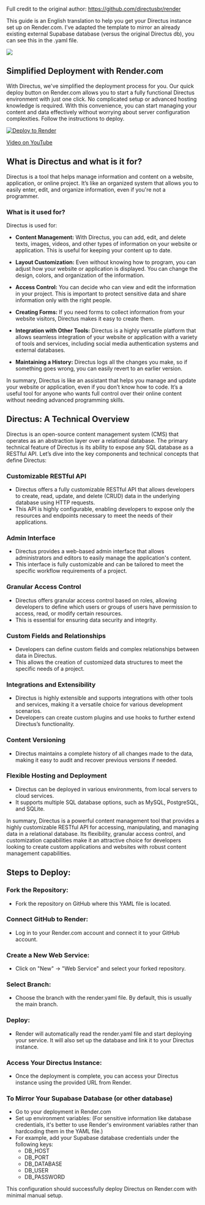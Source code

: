 Full credit to the original author: https://github.com/directusbr/render

This guide is an English translation to help you get your Directus instance set up on Render.com. I've adapted the template to mirror an already existing external Supabase database (versus the original Directus db), you can see this in the .yaml file.


[![](https://discord.com/api/guilds/1147179893969395872/widget.png?style=banner2)](https://discord.gg/RHJM86fpMP "DirectusBR")
## Simplified Deployment with Render.com

With Directus, we've simplified the deployment process for you. Our quick deploy button on Render.com allows you to start a fully functional Directus environment with just one click. No complicated setup or advanced hosting knowledge is required. With this convenience, you can start managing your content and data effectively without worrying about server configuration complexities. Follow the instructions to deploy.

[![Deploy to Render](https://render.com/images/deploy-to-render-button.svg)](https://render.com/deploy?repo=https://github.com/simonc602/directus-render.com/)

[Video on YouTube](https://youtu.be/Q-vpcxpnKog)


## What is Directus and what is it for?

Directus is a tool that helps manage information and content on a website, application, or online project. It’s like an organized system that allows you to easily enter, edit, and organize information, even if you're not a programmer.

### What is it used for?

Directus is used for:

- **Content Management:** With Directus, you can add, edit, and delete texts, images, videos, and other types of information on your website or application. This is useful for keeping your content up to date.

- **Layout Customization:** Even without knowing how to program, you can adjust how your website or application is displayed. You can change the design, colors, and organization of the information.

- **Access Control:** You can decide who can view and edit the information in your project. This is important to protect sensitive data and share information only with the right people.

- **Creating Forms:** If you need forms to collect information from your website visitors, Directus makes it easy to create them.

- **Integration with Other Tools:** Directus is a highly versatile platform that allows seamless integration of your website or application with a variety of tools and services, including social media authentication systems and external databases.

- **Maintaining a History:** Directus logs all the changes you make, so if something goes wrong, you can easily revert to an earlier version.

In summary, Directus is like an assistant that helps you manage and update your website or application, even if you don’t know how to code. It’s a useful tool for anyone who wants full control over their online content without needing advanced programming skills.

## Directus: A Technical Overview

Directus is an open-source content management system (CMS) that operates as an abstraction layer over a relational database. The primary technical feature of Directus is its ability to expose any SQL database as a RESTful API. Let’s dive into the key components and technical concepts that define Directus:

### Customizable RESTful API

- Directus offers a fully customizable RESTful API that allows developers to create, read, update, and delete (CRUD) data in the underlying database using HTTP requests.
- This API is highly configurable, enabling developers to expose only the resources and endpoints necessary to meet the needs of their applications.

### Admin Interface

- Directus provides a web-based admin interface that allows administrators and editors to easily manage the application's content.
- This interface is fully customizable and can be tailored to meet the specific workflow requirements of a project.

### Granular Access Control

- Directus offers granular access control based on roles, allowing developers to define which users or groups of users have permission to access, read, or modify certain resources.
- This is essential for ensuring data security and integrity.

### Custom Fields and Relationships

- Developers can define custom fields and complex relationships between data in Directus.
- This allows the creation of customized data structures to meet the specific needs of a project.

### Integrations and Extensibility

- Directus is highly extensible and supports integrations with other tools and services, making it a versatile choice for various development scenarios.
- Developers can create custom plugins and use hooks to further extend Directus’s functionality.

### Content Versioning

- Directus maintains a complete history of all changes made to the data, making it easy to audit and recover previous versions if needed.

### Flexible Hosting and Deployment

- Directus can be deployed in various environments, from local servers to cloud services.
- It supports multiple SQL database options, such as MySQL, PostgreSQL, and SQLite.

In summary, Directus is a powerful content management tool that provides a highly customizable RESTful API for accessing, manipulating, and managing data in a relational database. Its flexibility, granular access control, and customization capabilities make it an attractive choice for developers looking to create custom applications and websites with robust content management capabilities.

## Steps to Deploy:

### Fork the Repository:
- Fork the repository on GitHub where this YAML file is located.

### Connect GitHub to Render:
- Log in to your Render.com account and connect it to your GitHub account.

### Create a New Web Service:
- Click on "New" -> "Web Service" and select your forked repository.

### Select Branch:
- Choose the branch with the render.yaml file. By default, this is usually the main branch.

### Deploy:
- Render will automatically read the render.yaml file and start deploying your service. It will also set up the database and link it to your Directus instance.

### Access Your Directus Instance:
- Once the deployment is complete, you can access your Directus instance using the provided URL from Render.

### To Mirror Your Supabase Database (or other database)
- Go to your deployment in Render.com
- Set up environment variables: (For sensitive information like database credentials, it's better to use Render's environment variables rather than hardcoding them in the YAML file.)
- For example, add your Supabase database credentials under the following keys:
  - DB_HOST
  - DB_PORT
  - DB_DATABASE
  - DB_USER
  - DB_PASSWORD

This configuration should successfully deploy Directus on Render.com with minimal manual setup.
